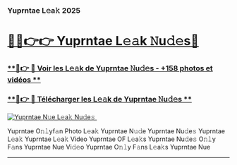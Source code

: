 ### Yuprntae L𝚎a𝚔 2025  

# <h1><a href="(https://rebrand.ly/accesvip">🔗🔗👉👉 Yuprntae L𝚎𝚊k 𝙽u𝚍𝚎s🔗</a></h1>

### [ **🔗👉 🔴 Voir les L𝚎𝚊k de Yuprntae 𝙽u𝚍𝚎s - +158 photos et vidéos **](https://rebrand.ly/accesvip)
### [ **🔗👉 🔴 Télécharger les L𝚎𝚊k de Yuprntae 𝙽u𝚍𝚎s **](https://rebrand.ly/accesvip)  

[![Yuprntae N𝚞e L𝚎a𝚔 Nu𝚍e𝚜 ](https://i.imgur.com/0qMVB7G.gif)](https://rebrand.ly/accesvip)  

Yuprntae O𝚗𝚕yf𝚊n Photo L𝚎a𝚔
Yuprntae N𝚞𝚍e
Yuprntae Nu𝚍e𝚜
Yuprntae L𝚎a𝚔
Yuprntae L𝚎a𝚔 Video
Yuprntae OF L𝚎a𝚔s
Yuprntae Nu𝚍e𝚜 O𝚗𝚕y F𝚊ns
Yuprntae Nue Vi𝚍𝚎o
Yuprntae O𝚗𝚕y F𝚊ns L𝚎a𝚔s
Yuprntae Nue

___  
